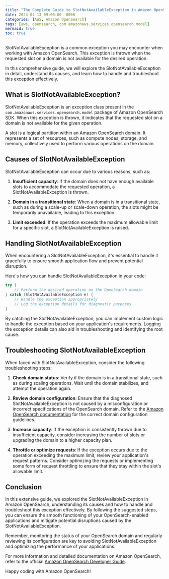 ```yaml
---
title: "The Complete Guide to SlotNotAvailableException in Amazon OpenSearch"
date: 2024-04-13 09:00:00 -0000
categories: [AWS, Amazon OpenSearch]
tags: [aws, opensearch, com.amazonaws.services.opensearch.model]
mermaid: true
toc: true
---
```



SlotNotAvailableException is a common exception you may encounter when working with Amazon OpenSearch. This exception is thrown when the requested slot on a domain is not available for the desired operation.

In this comprehensive guide, we will explore the SlotNotAvailableException in detail, understand its causes, and learn how to handle and troubleshoot this exception effectively.

## What is SlotNotAvailableException?

SlotNotAvailableException is an exception class present in the `com.amazonaws.services.opensearch.model` package of Amazon OpenSearch SDK. When this exception is thrown, it indicates that the requested slot on a domain is not available for the given operation.

A slot is a logical partition within an Amazon OpenSearch domain. It represents a set of resources, such as compute nodes, storage, and memory, collectively used to perform various operations on the domain.

## Causes of SlotNotAvailableException

SlotNotAvailableException can occur due to various reasons, such as:

1. **Insufficient capacity**: If the domain does not have enough available slots to accommodate the requested operation, a SlotNotAvailableException is thrown.

2. **Domain in a transitional state**: When a domain is in a transitional state, such as during a scale-up or scale-down operation, the slots might be temporarily unavailable, leading to this exception.

3. **Limit exceeded**: If the operation exceeds the maximum allowable limit for a specific slot, a SlotNotAvailableException is raised.

## Handling SlotNotAvailableException

When encountering a SlotNotAvailableException, it's essential to handle it gracefully to ensure smooth application flow and prevent potential disruption.

Here's how you can handle SlotNotAvailableException in your code:

```java
try {
    // Perform the desired operation on the OpenSearch domain
} catch (SlotNotAvailableException e) {
    // Handle the exception appropriately
    // Log the exception details for diagnostic purposes
}
```

By catching the SlotNotAvailableException, you can implement custom logic to handle the exception based on your application's requirements. Logging the exception details can also aid in troubleshooting and identifying the root cause.

## Troubleshooting SlotNotAvailableException

When faced with SlotNotAvailableException, consider the following troubleshooting steps:

1. **Check domain status**: Verify if the domain is in a transitional state, such as during scaling operations. Wait until the domain stabilizes, and attempt the operation again.

2. **Review domain configuration**: Ensure that the diagnosed SlotNotAvailableException is not caused by a misconfiguration or incorrect specifications of the OpenSearch domain. Refer to the [Amazon OpenSearch documentation](https://docs.aws.amazon.com/opensearch-service/latest/developerguide/) for the correct domain configuration guidelines.

3. **Increase capacity**: If the exception is consistently thrown due to insufficient capacity, consider increasing the number of slots or upgrading the domain to a higher capacity plan.

4. **Throttle or optimize requests**: If the exception occurs due to the operation exceeding the maximum limit, review your application's request patterns. Consider optimizing the requests or implementing some form of request throttling to ensure that they stay within the slot's allowable limit.

## Conclusion

In this extensive guide, we explored the SlotNotAvailableException in Amazon OpenSearch, understanding its causes and how to handle and troubleshoot this exception effectively. By following the suggested steps, you can ensure the smooth functioning of your OpenSearch-enabled applications and mitigate potential disruptions caused by the SlotNotAvailableException.

Remember, monitoring the status of your OpenSearch domain and regularly reviewing its configuration are key to avoiding SlotNotAvailableException and optimizing the performance of your applications.

For more information and detailed documentation on Amazon OpenSearch, refer to the official [Amazon OpenSearch Developer Guide](https://docs.aws.amazon.com/opensearch-service/latest/developerguide/).

Happy coding with Amazon OpenSearch!